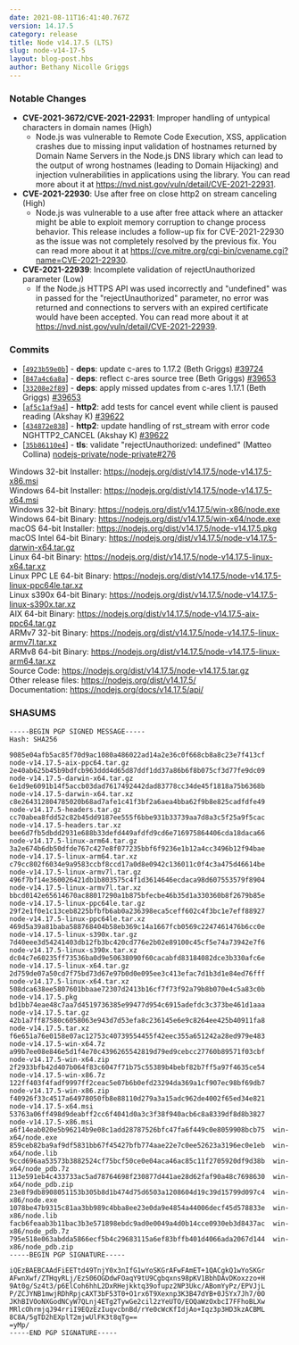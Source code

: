```yaml
---
date: 2021-08-11T16:41:40.767Z
version: 14.17.5
category: release
title: Node v14.17.5 (LTS)
slug: node-v14-17-5
layout: blog-post.hbs
author: Bethany Nicolle Griggs
---
```


### Notable Changes

* **CVE-2021-3672/CVE-2021-22931**: Improper handling of untypical characters in domain names (High)
  * Node.js was vulnerable to Remote Code Execution, XSS, application crashes due to missing input validation of hostnames returned by Domain Name Servers in the Node.js DNS library which can lead to the output of wrong hostnames (leading to Domain Hijacking) and injection vulnerabilities in applications using the library. You can read more about it at https://nvd.nist.gov/vuln/detail/CVE-2021-22931.
* **CVE-2021-22930**: Use after free on close http2 on stream canceling (High)
  * Node.js was vulnerable to a use after free attack where an attacker might be able to exploit memory corruption to change process behavior. This release includes a follow-up fix for CVE-2021-22930 as the issue was not completely resolved by the previous fix. You can read more about it at https://cve.mitre.org/cgi-bin/cvename.cgi?name=CVE-2021-22930.
* **CVE-2021-22939**: Incomplete validation of rejectUnauthorized parameter (Low)
  * If the Node.js HTTPS API was used incorrectly and "undefined" was in passed for the "rejectUnauthorized" parameter, no error was returned and connections to servers with an expired certificate would have been accepted. You can read more about it at https://nvd.nist.gov/vuln/detail/CVE-2021-22939.

### Commits

* [[`4923b59e0b`](https://github.com/nodejs/node/commit/4923b59e0b)] - **deps**: update c-ares to 1.17.2 (Beth Griggs) [#39724](https://github.com/nodejs/node/pull/39724)
* [[`847a4c6a8a`](https://github.com/nodejs/node/commit/847a4c6a8a)] - **deps**: reflect c-ares source tree (Beth Griggs) [#39653](https://github.com/nodejs/node/pull/39653)
* [[`33208e2f89`](https://github.com/nodejs/node/commit/33208e2f89)] - **deps**: apply missed updates from c-ares 1.17.1 (Beth Griggs) [#39653](https://github.com/nodejs/node/pull/39653)
* [[`af5c1af9a4`](https://github.com/nodejs/node/commit/af5c1af9a4)] - **http2**: add tests for cancel event while client is paused reading (Akshay K) [#39622](https://github.com/nodejs/node/pull/39622)
* [[`434872e838`](https://github.com/nodejs/node/commit/434872e838)] - **http2**: update handling of rst\_stream with error code NGHTTP2\_CANCEL (Akshay K) [#39622](https://github.com/nodejs/node/pull/39622)
* [[`35b86110e4`](https://github.com/nodejs/node/commit/35b86110e4)] - **tls**: validate "rejectUnauthorized: undefined" (Matteo Collina) [nodejs-private/node-private#276](https://github.com/nodejs-private/node-private/pull/276)

Windows 32-bit Installer: https://nodejs.org/dist/v14.17.5/node-v14.17.5-x86.msi<br>
Windows 64-bit Installer: https://nodejs.org/dist/v14.17.5/node-v14.17.5-x64.msi<br>
Windows 32-bit Binary: https://nodejs.org/dist/v14.17.5/win-x86/node.exe<br>
Windows 64-bit Binary: https://nodejs.org/dist/v14.17.5/win-x64/node.exe<br>
macOS 64-bit Installer: https://nodejs.org/dist/v14.17.5/node-v14.17.5.pkg<br>
macOS Intel 64-bit Binary: https://nodejs.org/dist/v14.17.5/node-v14.17.5-darwin-x64.tar.gz<br>
Linux 64-bit Binary: https://nodejs.org/dist/v14.17.5/node-v14.17.5-linux-x64.tar.xz<br>
Linux PPC LE 64-bit Binary: https://nodejs.org/dist/v14.17.5/node-v14.17.5-linux-ppc64le.tar.xz<br>
Linux s390x 64-bit Binary: https://nodejs.org/dist/v14.17.5/node-v14.17.5-linux-s390x.tar.xz<br>
AIX 64-bit Binary: https://nodejs.org/dist/v14.17.5/node-v14.17.5-aix-ppc64.tar.gz<br>
ARMv7 32-bit Binary: https://nodejs.org/dist/v14.17.5/node-v14.17.5-linux-armv7l.tar.xz<br>
ARMv8 64-bit Binary: https://nodejs.org/dist/v14.17.5/node-v14.17.5-linux-arm64.tar.xz<br>
Source Code: https://nodejs.org/dist/v14.17.5/node-v14.17.5.tar.gz<br>
Other release files: https://nodejs.org/dist/v14.17.5/<br>
Documentation: https://nodejs.org/docs/v14.17.5/api/

### SHASUMS

```
-----BEGIN PGP SIGNED MESSAGE-----
Hash: SHA256

9085e04afb5ac85f70d9ac1080a486022ad14a2e36c0f668cb8a8c23e7f413cf  node-v14.17.5-aix-ppc64.tar.gz
2e40ab625b45b9bdfcb963ddd4d65d87ddf1dd37a86b6f8b075cf3d77fe9dc09  node-v14.17.5-darwin-x64.tar.gz
6e1d9e6091b14f5accb03dad7617492442dad83778cc34de45f1818a75b6368b  node-v14.17.5-darwin-x64.tar.xz
c8e264312804785020b68ad7afe1c41f3bf2a6aea4bba62f9b8e825cadfdfe49  node-v14.17.5-headers.tar.gz
cc70abea8fdd52c82b45dd9187ee555f6bbe931b33739aa7d8a3c5f25a9f5cac  node-v14.17.5-headers.tar.xz
bee6d7fb5dbdd2931e688b33defd449afdfd9cd6e716975864406cda18daca66  node-v14.17.5-linux-arm64.tar.gz
3a2e674b6db50dfde767c427e8f077235bbf6f9236e1b12a4cc3496b12f94bae  node-v14.17.5-linux-arm64.tar.xz
c79cc802f6034e9a9583ccbf8ccd17a0d8e0942c136011c0f4c3a475d46614be  node-v14.17.5-linux-armv7l.tar.gz
496f7bf14e360026421db1b803575c4f1d3614646ecdaca98d607553579f8904  node-v14.17.5-linux-armv7l.tar.xz
bbcd0142e65614670ac88017290a1b875bfecbe46b35d1a330360b8f2679b85e  node-v14.17.5-linux-ppc64le.tar.gz
29f2e1f0e1c13ceb8225bfbfb6ab0a236398eca5ceff602c4f3bc1e7eff88927  node-v14.17.5-linux-ppc64le.tar.xz
469d5a39a81baba588768404b58eb369c14a1667fcb0569c2247461476b6cc0e  node-v14.17.5-linux-s390x.tar.gz
7d40eee3d54241403db12fb3bc420cd776e2b02e89100c45cf5e74a73942e7f6  node-v14.17.5-linux-s390x.tar.xz
dc04c7e60235ff73536ba0d9e50638090f60cacabfd83184082dce3b330afc6e  node-v14.17.5-linux-x64.tar.gz
2d759de07a50cd7f75bd73d67e97b0d0e095ee3c413efac7d1b3d1e84ed76fff  node-v14.17.5-linux-x64.tar.xz
508dca638ee5807601bbaae72307d2413b16cf7f73f92a79b8b070e4c5a83c0b  node-v14.17.5.pkg
bd1bb74eae48c7aa7d4519736385e99477d954c6915adefdc3c373be461d1aaa  node-v14.17.5.tar.gz
42b1a7ff87580c6058063e943d7d53efa8c236145e6e9c8264ee425b40911fa8  node-v14.17.5.tar.xz
f6e651a76e0158e07ac12753c40739554455f42eec355a651242a28ed979e483  node-v14.17.5-win-x64.7z
a99b7ee08e846e5d1f4e70c4396265542819d79ed9cebcc27760b89571f03cbf  node-v14.17.5-win-x64.zip
2f2933bfb42d407b064f83c6047f71b75c55389b4bebf82b7ff5a97f4635ce54  node-v14.17.5-win-x86.7z
122ff403f4fadf9997ff2ceac5e07b6b0efd23294da369a1cf907ec98bf69db7  node-v14.17.5-win-x86.zip
f40926f33c4517a64978050fb8e88110d279a3a15adc962de4002f65ed34e821  node-v14.17.5-x64.msi
53763a06ff498d9deabff2cc6f4041d0a3c3f38f940acb6c8a8339df8d8b3827  node-v14.17.5-x86.msi
a6f14eab020e5b96214b9e08c1add28787526bfc47fa6f449c0e8059908bcb75  win-x64/node.exe
859ceb82ba9af9df5831bb67f45427bfb774aae22e7c0ee52623a3196ec0e1eb  win-x64/node.lib
9ccd696aa53573b3882524cf75bcf50ce0e04aca46ac85c11f2705920df9d38b  win-x64/node_pdb.7z
113e591eb4c433733ac5ad78764698f230877d441ae28d62faf90a48c7698630  win-x64/node_pdb.zip
23e8f9db8908051153b305b8d1b474d75d6503a1208604d19c39d15799d097c4  win-x86/node.exe
1078be47b9315c81aa3bb989c4bba8ee23e0da9e4854a44006decf45d578833e  win-x86/node.lib
facb6feaab3b11bac3b3e571898ebdc9ad0e0049a4d0b14cce0930eb3d8437ac  win-x86/node_pdb.7z
795e518e063abdda5866ecf5b4c29683115a6ef83bffb401d4066ada2067d144  win-x86/node_pdb.zip
-----BEGIN PGP SIGNATURE-----

iQEzBAEBCAAdFiEETtd49TnjY0x3nIfG1wYoSKGrAFwFAmET+1QACgkQ1wYoSKGr
AFwnXwf/ZTHqyRLj/EzS06OGDdwFOaqY9tU9Cgbqxns98pKV1BbhDAvDKoxzzo+H
9At0g/Sz4t3/p6ElCoh6hhL2DxRHejkktq39ofupz2NP3Ukc/ABomYyPz/EPVJjL
P/ZCJYNB1mwjRDhRpjcAXT3bF53T0+O1rx6T9Xexnp3K3B47dYB+0JSYx7Jh7/0O
JKhBIVOoNXGodNCyW7QLnj4ETg2TywGe2cil2zYeUTO/EOQaWzOxbcI7FFhoBLXw
MRlcOhrmjqJ94rriI9EQzEzIuqvcbnBd/rYe0cWcKfIdjAo+Iqz3p3HD3kzACBML
8C8A/5gTD2hEXplT2mjwUlFK3t8qTg==
=yMp/
-----END PGP SIGNATURE-----

```
